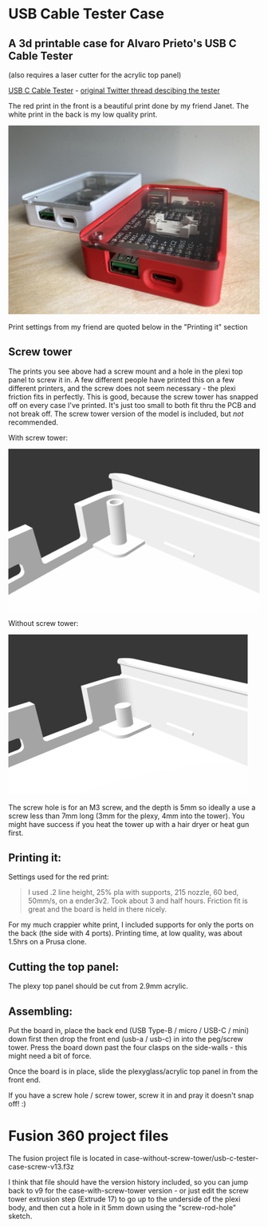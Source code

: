 # USB Cable Tester Case

## A 3d printable case for Alvaro Prieto's USB C Cable Tester

(also requires a laser cutter for the acrylic top panel)

[USB C Cable Tester](https://github.com/alvarop/usb_c_cable_tester) - [original Twitter thread descibing the tester](https://twitter.com/alvaroprieto/status/1594036248481771520)

The red print in the front is a beautiful print done by my friend Janet. The white print in the back is my low quality print.

![front view of the case](images/two_cases.jpg)

Print settings from my friend are quoted below in the "Printing it" section

## Screw tower

The prints you see above had a screw mount and a hole in the plexi top panel to screw it in. A few different people have printed this on a few different printers, and the screw does not seem necessary - the plexi friction fits in perfectly. This is good, because the screw tower has snapped off on every case I've printed. It's just too small to both fit thru the PCB and not break off. The screw tower version of the model is included, but *not* recommended.

With screw tower:

![model with screw tower](images/tower.png)

Without screw tower:

![](images/no-tower.png)

The screw hole is for an M3 screw, and the depth is 5mm so ideally a use a screw less than 7mm long (3mm for the plexy, 4mm into the tower). You might have success if you heat the tower up with a hair dryer or heat gun first.

## Printing it:

Settings used for the red print:

> I used .2 line height, 25% pla with supports, 215 nozzle, 60 bed, 50mm/s, on a ender3v2. Took about 3 and half hours. Friction fit is great and the board is held in there nicely.

For my much crappier white print, I included supports for only the ports on the back (the side with 4 ports). Printing time, at low quality, was about 1.5hrs on a Prusa clone.

## Cutting the top panel:

The plexy top panel should be cut from 2.9mm acrylic.

## Assembling:

Put the board in, place the back end (USB Type-B / micro / USB-C / mini) down first then drop the front end (usb-a / usb-c) in into the peg/screw tower. Press the board down past the four clasps on the side-walls - this might need a bit of force.

Once the board is in place, slide the plexyglass/acrylic top panel in from the front end.

If you have a screw hole / screw tower, screw it in and pray it doesn't snap off! :)

# Fusion 360 project files

The fusion project file is located in case-without-screw-tower/usb-c-tester-case-screw-v13.f3z

I think that file should have the version history included, so you can jump back to v9 for the case-with-screw-tower version - or just edit the screw tower extrusion step (Extrude 17) to go up to the underside of the plexi body, and then cut a hole in it 5mm down using the "screw-rod-hole" sketch.
 
